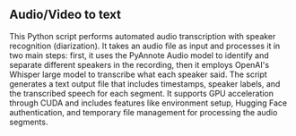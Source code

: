 ## Audio/Video to text
This Python script performs automated audio transcription with speaker recognition (diarization). It takes an audio file as input and processes it in two main steps: first, it uses the PyAnnote Audio model to identify and separate different speakers in the recording, then it employs OpenAI's Whisper large model to transcribe what each speaker said. The script generates a text output file that includes timestamps, speaker labels, and the transcribed speech for each segment. It supports GPU acceleration through CUDA and includes features like environment setup, Hugging Face authentication, and temporary file management for processing the audio segments.
